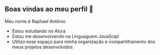## Boas vindas ao meu perfil 💙

Meu nome é Raphael Antônio

- Estou estudando no Alura
- Estou me desenvolvendo na Linguaguem JavaScipt
- Utilizo esse espaço para minha organização e compartilhamento dos meus projetos desenvolvidos

  
